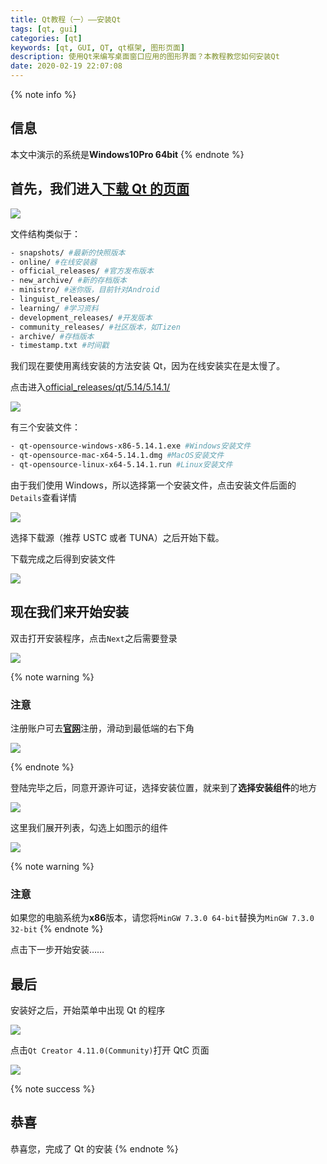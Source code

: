 ```yaml
---
title: Qt教程（一）——安装Qt
tags: [qt, gui]
categories: [qt]
keywords: [qt, GUI, QT, qt框架, 图形页面]
description: 使用Qt来编写桌面窗口应用的图形界面？本教程教您如何安装Qt
date: 2020-02-19 22:07:08
---
```


{% note info %}

## 信息

本文中演示的系统是**Windows10Pro 64bit**
{% endnote %}

## 首先，我们进入[下载 Qt 的页面](http://download.qt.io/)

![](https://cdn-bmyjacks-io.oss-accelerate.aliyuncs.com/img/20200309180333.png?x-oss-process=style/img)

文件结构类似于：

```bash
- snapshots/ #最新的快照版本
- online/ #在线安装器
- official_releases/ #官方发布版本
- new_archive/ #新的存档版本
- ministro/ #迷你版，目前针对Android
- linguist_releases/
- learning/ #学习资料
- development_releases/ #开发版本
- community_releases/ #社区版本，如Tizen
- archive/ #存档版本
- timestamp.txt #时间戳
```

我们现在要使用离线安装的方法安装 Qt，因为在线安装实在是太慢了。

点击进入[official_releases/qt/5.14/5.14.1/](http://download.qt.io/official_releases/qt/5.14/5.14.1/)

![](https://cdn-bmyjacks-io.oss-accelerate.aliyuncs.com/img/20200309180345.png?x-oss-process=style/img)

有三个安装文件：

```bash
- qt-opensource-windows-x86-5.14.1.exe #Windows安装文件
- qt-opensource-mac-x64-5.14.1.dmg #MacOS安装文件
- qt-opensource-linux-x64-5.14.1.run #Linux安装文件
```

由于我们使用 Windows，所以选择第一个安装文件，点击安装文件后面的`Details`查看详情

![](https://cdn-bmyjacks-io.oss-accelerate.aliyuncs.com/img/20200309180345.png?x-oss-process=style/img)

选择下载源（推荐 USTC 或者 TUNA）之后开始下载。

下载完成之后得到安装文件

![](https://cdn-bmyjacks-io.oss-accelerate.aliyuncs.com/img/20200309180410.png?x-oss-process=style/img)

## 现在我们来开始安装

双击打开安装程序，点击`Next`之后需要登录

![](https://cdn-bmyjacks-io.oss-accelerate.aliyuncs.com/img/20200309180420.png?x-oss-process=style/img)

{% note warning %}

### 注意

注册账户可去[**官网**](www.qt.io)注册，滑动到最低端的右下角

![](https://cdn-bmyjacks-io.oss-accelerate.aliyuncs.com/img/20200309180434.png?x-oss-process=style/img)

{% endnote %}

登陆完毕之后，同意开源许可证，选择安装位置，就来到了**选择安装组件**的地方

![](https://cdn-bmyjacks-io.oss-accelerate.aliyuncs.com/img/20200309180445.png?x-oss-process=style/img)

这里我们展开列表，勾选上如图示的组件

![](https://cdn-bmyjacks-io.oss-accelerate.aliyuncs.com/img/20200309180501.png?x-oss-process=style/img)

{% note warning %}

### 注意

如果您的电脑系统为**x86**版本，请您将`MinGW 7.3.0 64-bit`替换为`MinGW 7.3.0 32-bit`
{% endnote %}

点击下一步开始安装……

## 最后

安装好之后，开始菜单中出现 Qt 的程序

![](https://cdn-bmyjacks-io.oss-accelerate.aliyuncs.com/img/20200309180521.png?x-oss-process=style/img)

点击`Qt Creator 4.11.0(Community)`打开 QtC 页面

![](https://cdn-bmyjacks-io.oss-accelerate.aliyuncs.com/img/20200309180521.png?x-oss-process=style/img)

{% note success %}

## 恭喜

恭喜您，完成了 Qt 的安装
{% endnote %}
